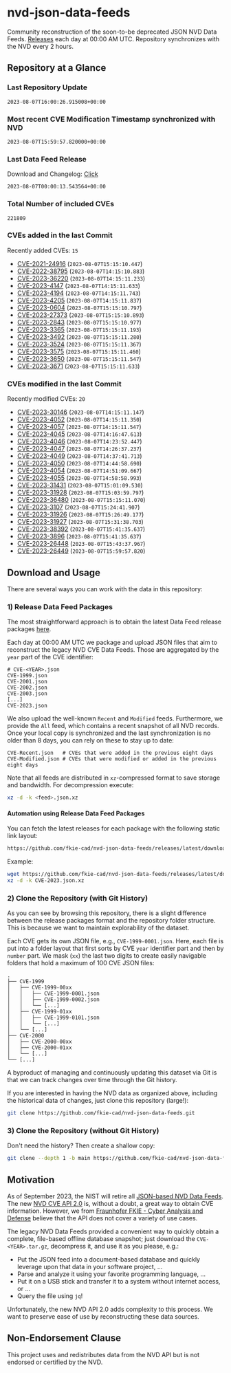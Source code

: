 # nvd-json-data-feeds

Community reconstruction of the soon-to-be deprecated JSON NVD Data Feeds. 
[Releases](https://github.com/fkie-cad/nvd-json-data-feeds/releases/latest) each day at 00:00 AM UTC.
Repository synchronizes with the NVD every 2 hours.

## Repository at a Glance

### Last Repository Update

```plain
2023-08-07T16:00:26.915008+00:00
```

### Most recent CVE Modification Timestamp synchronized with NVD

```plain
2023-08-07T15:59:57.820000+00:00
```

### Last Data Feed Release

Download and Changelog: [Click](https://github.com/fkie-cad/nvd-json-data-feeds/releases/latest)

```plain
2023-08-07T00:00:13.543564+00:00
```

### Total Number of included CVEs

```plain
221809
```

### CVEs added in the last Commit

Recently added CVEs: `15`

* [CVE-2021-24916](CVE-2021/CVE-2021-249xx/CVE-2021-24916.json) (`2023-08-07T15:15:10.447`)
* [CVE-2022-38795](CVE-2022/CVE-2022-387xx/CVE-2022-38795.json) (`2023-08-07T14:15:10.883`)
* [CVE-2023-36220](CVE-2023/CVE-2023-362xx/CVE-2023-36220.json) (`2023-08-07T14:15:11.233`)
* [CVE-2023-4147](CVE-2023/CVE-2023-41xx/CVE-2023-4147.json) (`2023-08-07T14:15:11.633`)
* [CVE-2023-4194](CVE-2023/CVE-2023-41xx/CVE-2023-4194.json) (`2023-08-07T14:15:11.743`)
* [CVE-2023-4205](CVE-2023/CVE-2023-42xx/CVE-2023-4205.json) (`2023-08-07T14:15:11.837`)
* [CVE-2023-0604](CVE-2023/CVE-2023-06xx/CVE-2023-0604.json) (`2023-08-07T15:15:10.797`)
* [CVE-2023-27373](CVE-2023/CVE-2023-273xx/CVE-2023-27373.json) (`2023-08-07T15:15:10.893`)
* [CVE-2023-2843](CVE-2023/CVE-2023-28xx/CVE-2023-2843.json) (`2023-08-07T15:15:10.977`)
* [CVE-2023-3365](CVE-2023/CVE-2023-33xx/CVE-2023-3365.json) (`2023-08-07T15:15:11.193`)
* [CVE-2023-3492](CVE-2023/CVE-2023-34xx/CVE-2023-3492.json) (`2023-08-07T15:15:11.280`)
* [CVE-2023-3524](CVE-2023/CVE-2023-35xx/CVE-2023-3524.json) (`2023-08-07T15:15:11.367`)
* [CVE-2023-3575](CVE-2023/CVE-2023-35xx/CVE-2023-3575.json) (`2023-08-07T15:15:11.460`)
* [CVE-2023-3650](CVE-2023/CVE-2023-36xx/CVE-2023-3650.json) (`2023-08-07T15:15:11.547`)
* [CVE-2023-3671](CVE-2023/CVE-2023-36xx/CVE-2023-3671.json) (`2023-08-07T15:15:11.633`)


### CVEs modified in the last Commit

Recently modified CVEs: `20`

* [CVE-2023-30146](CVE-2023/CVE-2023-301xx/CVE-2023-30146.json) (`2023-08-07T14:15:11.147`)
* [CVE-2023-4052](CVE-2023/CVE-2023-40xx/CVE-2023-4052.json) (`2023-08-07T14:15:11.350`)
* [CVE-2023-4057](CVE-2023/CVE-2023-40xx/CVE-2023-4057.json) (`2023-08-07T14:15:11.547`)
* [CVE-2023-4045](CVE-2023/CVE-2023-40xx/CVE-2023-4045.json) (`2023-08-07T14:16:47.613`)
* [CVE-2023-4046](CVE-2023/CVE-2023-40xx/CVE-2023-4046.json) (`2023-08-07T14:23:52.447`)
* [CVE-2023-4047](CVE-2023/CVE-2023-40xx/CVE-2023-4047.json) (`2023-08-07T14:26:37.237`)
* [CVE-2023-4049](CVE-2023/CVE-2023-40xx/CVE-2023-4049.json) (`2023-08-07T14:37:41.713`)
* [CVE-2023-4050](CVE-2023/CVE-2023-40xx/CVE-2023-4050.json) (`2023-08-07T14:44:58.690`)
* [CVE-2023-4054](CVE-2023/CVE-2023-40xx/CVE-2023-4054.json) (`2023-08-07T14:51:09.667`)
* [CVE-2023-4055](CVE-2023/CVE-2023-40xx/CVE-2023-4055.json) (`2023-08-07T14:58:58.993`)
* [CVE-2023-31431](CVE-2023/CVE-2023-314xx/CVE-2023-31431.json) (`2023-08-07T15:01:09.530`)
* [CVE-2023-31928](CVE-2023/CVE-2023-319xx/CVE-2023-31928.json) (`2023-08-07T15:03:59.797`)
* [CVE-2023-36480](CVE-2023/CVE-2023-364xx/CVE-2023-36480.json) (`2023-08-07T15:15:11.070`)
* [CVE-2023-3107](CVE-2023/CVE-2023-31xx/CVE-2023-3107.json) (`2023-08-07T15:24:41.907`)
* [CVE-2023-31926](CVE-2023/CVE-2023-319xx/CVE-2023-31926.json) (`2023-08-07T15:26:49.177`)
* [CVE-2023-31927](CVE-2023/CVE-2023-319xx/CVE-2023-31927.json) (`2023-08-07T15:31:38.703`)
* [CVE-2023-38392](CVE-2023/CVE-2023-383xx/CVE-2023-38392.json) (`2023-08-07T15:41:35.637`)
* [CVE-2023-3896](CVE-2023/CVE-2023-38xx/CVE-2023-3896.json) (`2023-08-07T15:41:35.637`)
* [CVE-2023-26448](CVE-2023/CVE-2023-264xx/CVE-2023-26448.json) (`2023-08-07T15:43:37.967`)
* [CVE-2023-26449](CVE-2023/CVE-2023-264xx/CVE-2023-26449.json) (`2023-08-07T15:59:57.820`)


## Download and Usage

There are several ways you can work with the data in this repository:

### 1) Release Data Feed Packages

The most straightforward approach is to obtain the latest Data Feed release packages [here](https://github.com/fkie-cad/nvd-json-data-feeds/releases/latest).

Each day at 00:00 AM UTC we package and upload JSON files that aim to reconstruct the legacy NVD CVE Data Feeds.
Those are aggregated by the `year` part of the CVE identifier:

```
# CVE-<YEAR>.json
CVE-1999.json
CVE-2001.json
CVE-2002.json
CVE-2003.json
[...]
CVE-2023.json
```

We also upload the well-known `Recent` and `Modified` feeds.
Furthermore, we provide the `All` feed, which contains a recent snapshot of all NVD records.
Once your local copy is synchronized and the last synchronization is no older than 8 days, you can rely on these to stay up to date:

```plain
CVE-Recent.json   # CVEs that were added in the previous eight days
CVE-Modified.json # CVEs that were modified or added in the previous eight days
```

Note that all feeds are distributed in `xz`-compressed format to save storage and bandwidth.
For decompression execute:

```sh
xz -d -k <feed>.json.xz
```


#### Automation using Release Data Feed Packages

You can fetch the latest releases for each package with the following static link layout:

```sh
https://github.com/fkie-cad/nvd-json-data-feeds/releases/latest/download/CVE-<YEAR>.json.xz
```

Example:

```sh
wget https://github.com/fkie-cad/nvd-json-data-feeds/releases/latest/download/CVE-2023.json.xz
xz -d -k CVE-2023.json.xz
```

### 2) Clone the Repository (with Git History)

As you can see by browsing this repository, there is a slight difference between the release packages format and the repository folder structure.
This is because we want to maintain explorability of the dataset.

Each CVE gets its own JSON file, e.g., `CVE-1999-0001.json`.
Here, each file is put into a folder layout that first sorts by CVE `year` identifier part and then by `number` part.
We mask (`xx`) the last two digits to create easily navigable folders that hold a maximum of 100 CVE JSON files:

```plain
.
├── CVE-1999
│   ├── CVE-1999-00xx
│   │   ├── CVE-1999-0001.json
│   │   ├── CVE-1999-0002.json
│   │   └── [...]
│   ├── CVE-1999-01xx
│   │   ├── CVE-1999-0101.json
│   │   └── [...]
│   └── [...]
├── CVE-2000
│   ├── CVE-2000-00xx
│   ├── CVE-2000-01xx
│   └── [...]
└── [...]
```

A byproduct of managing and continuously updating this dataset via Git is that we can track changes over time through the Git history.

If you are interested in having the NVD data as organized above, including the historical data of changes, just clone this repository (large!):

```sh
git clone https://github.com/fkie-cad/nvd-json-data-feeds.git
```

### 3) Clone the Repository (without Git History)

Don't need the history? Then create a shallow copy:

```sh
git clone --depth 1 -b main https://github.com/fkie-cad/nvd-json-data-feeds.git
```

## Motivation

As of September 2023, the NIST will retire all [JSON-based NVD Data Feeds](https://nvd.nist.gov/vuln/data-feeds#divRetirementBanner-1).
The new [NVD CVE API 2.0](https://nvd.nist.gov/developers/vulnerabilities) is, without a doubt, a great way to obtain CVE information.
However, we from [Fraunhofer FKIE - Cyber Analysis and Defense](https://www.fkie.fraunhofer.de/en/departments/cad.html) believe that the API does not cover a variety of use cases.

The legacy NVD Data Feeds provided a convenient way to quickly obtain a complete, file-based offline database snapshot; just download the `CVE-<YEAR>.tar.gz`, decompress it, and use it as you please, e.g.:

* Put the JSON feed into a document-based database and quickly leverage upon that data in your software project, ...
* Parse and analyze it using your favorite programming language, ...
* Put it on a USB stick and transfer it to a system without internet access, or ...
* Query the file using `jq`!

Unfortunately, the new NVD API 2.0 adds complexity to this process.
We want to preserve ease of use by reconstructing these data sources.

## Non-Endorsement Clause

This project uses and redistributes data from the NVD API but is not endorsed or certified by the NVD.